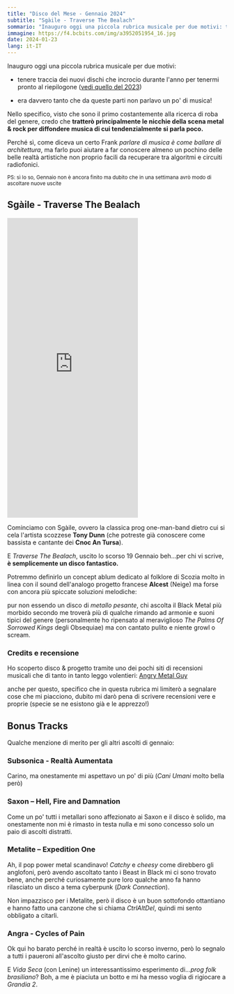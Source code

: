 ```yaml
---
title: "Disco del Mese - Gennaio 2024"
subtitle: "Sgàile - Traverse The Bealach"
sommario: "Inauguro oggi una piccola rubrica musicale per due motivi: tenere traccia dei nuovi dischi che incrocio durante l'anno per tenermi pronto al riepilogone...."
immagine: https://f4.bcbits.com/img/a3952051954_16.jpg
date: 2024-01-23
lang: it-IT
---
```


Inauguro oggi una piccola rubrica musicale per due motivi: 

* tenere traccia dei nuovi dischi che incrocio durante l'anno per tenermi pronto al riepilogone ([vedi quello del 2023](/posts/ita/2023))

* era davvero tanto che da queste parti non parlavo un po' di musica!

Nello specifico, visto che sono il primo costantemente alla ricerca di roba del genere, credo che **tratterò principalmente le nicchie della scena metal & rock per diffondere musica di cui tendenzialmente si parla poco.**

Perché sì, come diceva un certo Frank _parlare di musica è come ballare di architettura_, ma farlo puoi aiutare a far conoscere almeno un pochino delle belle realtà artistiche non proprio facili da recuperare tra algoritmi e circuiti radiofonici.

<small>PS: sì lo so, Gennaio non è ancora finito ma dubito che in una settimana avrò modo di ascoltare nuove uscite</small>

## Sgàile - Traverse The Bealach

<iframe style="border: 0; width: 300px; height: 687px;" src="https://bandcamp.com/EmbeddedPlayer/album=1617640734/size=large/bgcol=ffffff/linkcol=0687f5/transparent=true/" seamless><a href="https://sgaile.bandcamp.com/album/traverse-the-bealach-2">Traverse The Bealach by Sgàile</a></iframe>

Cominciamo con Sgàile, ovvero la classica prog one-man-band dietro cui si cela l'artista scozzese **Tony Dunn** (che potreste già conoscere come bassista e cantante dei **Cnoc An Tursa**). 

E _Traverse The Bealach_, uscito lo scorso 19 Gennaio beh...per chi vi scrive, **è semplicemente un disco fantastico.**

Potremmo definirlo un concept ablum dedicato al folklore di Scozia molto in linea con il sound dell'analogo progetto francese **Alcest** (Neige) ma forse con ancora più spiccate soluzioni melodiche: 

pur non essendo un disco di _metallo pesante_, chi ascolta il Black Metal più morbido secondo me troverà più di qualche rimando ad armonie e suoni tipici del genere (personalmente ho ripensato al meraviglioso _The Palms Of Sorrowed Kings_ degli Obsequiae) ma con cantato pulito e niente growl o scream. 

### Credits e recensione

Ho scoperto disco & progetto tramite uno dei pochi siti di recensioni musicali che di tanto in tanto leggo volentieri: [Angry Metal Guy](https://www.angrymetalguy.com/sgaile-traverse-the-bealach-review/) 

anche per questo, specifico che in questa rubrica mi limiterò a segnalare cose che mi piacciono, dubito mi darò pena di scrivere recensioni vere e proprie (specie se ne esistono già e le apprezzo!)

## Bonus Tracks

Qualche menzione di merito per gli altri ascolti di gennaio:

### Subsonica - Realtà Aumentata

Carino, ma onestamente mi aspettavo un po' di più (_Cani Umani_ molto bella però)

### Saxon – Hell, Fire and Damnation

Come un po' tutti i metallari sono affezionato ai Saxon e il disco è solido, ma onestamente non mi è rimasto in testa nulla e mi sono concesso solo un paio di ascolti distratti. 

### Metalite – Expedition One

Ah, il pop power metal scandinavo! _Catchy_ e _cheesy_ come direbbero gli anglofoni, però avendo ascoltato tanto i Beast in Black mi ci sono trovato bene, anche perché curiosamente pure loro qualche anno fa hanno rilasciato un disco a tema cyberpunk (_Dark Connection_). 

Non impazzisco per i Metalite, però il disco è un buon sottofondo ottantiano e hanno fatto una canzone che si chiama _CtrlAltDel_, quindi mi sento obbligato a citarli.

### Angra - Cycles of Pain

Ok qui ho barato perché in realtà è uscito lo scorso inverno, però lo segnalo a tutti i paueroni all'ascolto giusto per dirvi che è molto carino.

E _Vida Seca_ (con Lenine) un interessantissimo esperimento di..._prog folk brasiliano_? Boh, a me è piaciuta un botto e mi ha messo voglia di rigiocare a _Grandia 2_.